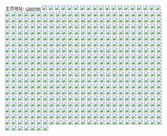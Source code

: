 主页地址: [casmer](https://weibo.com/u/1407737105) 
![](https://wx4.sinaimg.cn/mw2000/53e85d11ly1fwv6wdoqlvj20zm0qotkl.jpg) 
![](https://wx4.sinaimg.cn/mw2000/53e85d11ly1fwrpgkg9tkj20qo0z77cd.jpg) 
![](https://wx4.sinaimg.cn/mw2000/53e85d11ly1fwrpglvj3vj20qo0z7nbb.jpg) 
![](https://wx4.sinaimg.cn/mw2000/53e85d11ly1fwrpgn7cgsj20qo0z7h52.jpg) 
![](https://wx4.sinaimg.cn/mw2000/53e85d11ly1fwrpgns9zmj20z90qo7cq.jpg) 
![](https://wx4.sinaimg.cn/mw2000/53e85d11ly1fwrpgon058j20z90qoqbu.jpg) 
![](https://wx4.sinaimg.cn/mw2000/53e85d11ly1fwrpgsbx07j20z90qon5o.jpg) 
![](https://wx4.sinaimg.cn/mw2000/53e85d11ly1fwrpgjlczwj20z90qodl6.jpg) 
![](https://wx4.sinaimg.cn/mw2000/53e85d11ly1fwrpgrpfw6j20z90qo7bm.jpg) 
![](https://wx4.sinaimg.cn/mw2000/53e85d11ly1fwrpgsy56qj20z90qo10o.jpg) 
![](https://wx4.sinaimg.cn/mw2000/53e85d11ly1fwn1xvszjyj20z90qozsx.jpg) 
![](https://wx4.sinaimg.cn/mw2000/53e85d11ly1fwn1xw70v4j20z90qo7cj.jpg) 
![](https://wx4.sinaimg.cn/mw2000/53e85d11ly1fwn1xwm6uuj20z90qogtq.jpg) 
![](https://wx4.sinaimg.cn/mw2000/53e85d11ly1fwn1xy9ywdj20z90qo0zv.jpg) 
![](https://wx4.sinaimg.cn/mw2000/53e85d11ly1fwn1xyjuorj20z90qojwa.jpg) 
![](https://wx4.sinaimg.cn/mw2000/53e85d11ly1fwn1xcbyygj20z90qogql.jpg) 
![](https://wx4.sinaimg.cn/mw2000/53e85d11ly1fwn1xz5glhj20z90qodmy.jpg) 
![](https://wx4.sinaimg.cn/mw2000/53e85d11ly1fwn1xzj0gjj20z90qogqb.jpg) 
![](https://wx4.sinaimg.cn/mw2000/53e85d11ly1fwn1y016uaj20z90qown5.jpg) 
![](https://wx4.sinaimg.cn/mw2000/53e85d11ly1fwmxr8sgrcj20z90qowpp.jpg) 
![](https://wx4.sinaimg.cn/mw2000/53e85d11ly1fwmxr96h22j20z90qoqg4.jpg) 
![](https://wx4.sinaimg.cn/mw2000/53e85d11ly1fwmxr9dxyzj20z90qo7i2.jpg) 
![](https://wx4.sinaimg.cn/mw2000/53e85d11ly1fwmxr9lkltj20qo0z7wqo.jpg) 
![](https://wx4.sinaimg.cn/mw2000/53e85d11ly1fwmxr8iuzdj20qo0z7amf.jpg) 
![](https://wx4.sinaimg.cn/mw2000/53e85d11ly1fwmxr9vdmtj20qo0z77ji.jpg) 
![](https://wx4.sinaimg.cn/mw2000/53e85d11ly1fwmxrahucyj20qo0z77kq.jpg) 
![](https://wx4.sinaimg.cn/mw2000/53e85d11ly1fwmxrapk0vj20z90qo11n.jpg) 
![](https://wx4.sinaimg.cn/mw2000/53e85d11ly1fwmxrb0c5uj20qo0z7e1m.jpg) 
![](https://wx4.sinaimg.cn/mw2000/53e85d11ly1fwkoalgshoj20z90qo13e.jpg) 
![](https://wx4.sinaimg.cn/mw2000/53e85d11ly1fwkoalt1hfj20z90qon4w.jpg) 
![](https://wx4.sinaimg.cn/mw2000/53e85d11ly1fwkoam1vegj20zm0qok5m.jpg) 
![](https://wx4.sinaimg.cn/mw2000/53e85d11ly1fw3g7cyccbj20z90qo79o.jpg) 
![](https://wx4.sinaimg.cn/mw2000/53e85d11ly1fw3g7dgn27j20qo0z7dq9.jpg) 
![](https://wx4.sinaimg.cn/mw2000/53e85d11ly1fw3g7cjc0ej20qo0z7gqk.jpg) 
![](https://wx4.sinaimg.cn/mw2000/53e85d11ly1fw3g7dt420j20qo0z7n0p.jpg) 
![](https://wx4.sinaimg.cn/mw2000/53e85d11ly1fw3g7e0u5mj20z90qo0x0.jpg) 
![](https://wx4.sinaimg.cn/mw2000/53e85d11ly1fw3g7ecnhej20z90qo15e.jpg) 
![](https://wx4.sinaimg.cn/mw2000/53e85d11gy1fw1itg4wrdj20rk0ku7cf.jpg) 
![](https://wx4.sinaimg.cn/mw2000/53e85d11gy1fw1itkm886j20rk0kun48.jpg) 
![](https://wx4.sinaimg.cn/mw2000/53e85d11gy1fw1itpkakyj20rk0kuk0v.jpg) 
![](https://wx4.sinaimg.cn/mw2000/53e85d11gy1fw1itulr2tj20rk0kuai2.jpg) 
![](https://wx4.sinaimg.cn/mw2000/53e85d11gy1fw1iu03je0j20rk0ku7ek.jpg) 
![](https://wx4.sinaimg.cn/mw2000/53e85d11gy1fw1iu55nllj20ku0ri7d7.jpg) 
![](https://wx4.sinaimg.cn/mw2000/53e85d11gy1fw1iu8pouuj20rk0kutf1.jpg) 
![](https://wx4.sinaimg.cn/mw2000/53e85d11gy1fw1iuf7bjuj20rk0ku46p.jpg) 
![](https://wx4.sinaimg.cn/mw2000/53e85d11gy1fw1ita4uh2j20rk0ku43s.jpg) 
![](https://wx4.sinaimg.cn/mw2000/53e85d11gy1fw1040rhuyj20z90qo11m.jpg) 
![](https://wx4.sinaimg.cn/mw2000/53e85d11gy1fw1045n68yj20z90qo7dh.jpg) 
![](https://wx4.sinaimg.cn/mw2000/53e85d11gy1fw104bilzrj20qo0z713e.jpg) 
![](https://wx4.sinaimg.cn/mw2000/53e85d11gy1fw104fc63rj20qo0z7tjz.jpg) 
![](https://wx4.sinaimg.cn/mw2000/53e85d11gy1fw104jugtqj20z90qok48.jpg) 
![](https://wx4.sinaimg.cn/mw2000/53e85d11gy1fw104nlqk8j20qo0z7qfi.jpg) 
![](https://wx4.sinaimg.cn/mw2000/53e85d11gy1fw104s3waoj20qo0z7alp.jpg) 
![](https://wx4.sinaimg.cn/mw2000/53e85d11gy1fw103xe0nej20z90qodr3.jpg) 
![](https://wx4.sinaimg.cn/mw2000/53e85d11gy1fw104vyalxj20z90qothi.jpg) 
![](https://wx4.sinaimg.cn/mw2000/53e85d11gy1fw0obarspxj20z90qo471.jpg) 
![](https://wx4.sinaimg.cn/mw2000/53e85d11gy1fw0ob5zgckj20z90qowlw.jpg) 
![](https://wx4.sinaimg.cn/mw2000/53e85d11gy1fw0obgh6tlj20z90qoaie.jpg) 
![](https://wx4.sinaimg.cn/mw2000/53e85d11gy1fw0obm6ifdj20qo0z746q.jpg) 
![](https://wx4.sinaimg.cn/mw2000/53e85d11gy1fw0obrc6qcj20qo0z7k01.jpg) 
![](https://wx4.sinaimg.cn/mw2000/53e85d11gy1fw0obupaxpj20z90qodlo.jpg) 
![](https://wx4.sinaimg.cn/mw2000/53e85d11gy1fw0obyhex6j20z90qotgi.jpg) 
![](https://wx4.sinaimg.cn/mw2000/53e85d11gy1fw0oc1twdej20z90qo0z5.jpg) 
![](https://wx4.sinaimg.cn/mw2000/53e85d11gy1fw0ocbuveqj20z90qownw.jpg) 
![](https://wx4.sinaimg.cn/mw2000/53e85d11gy1fvzcqi9chfj20rk0kutam.jpg) 
![](https://wx4.sinaimg.cn/mw2000/53e85d11gy1fvzcqkutxbj20rk0kuwhq.jpg) 
![](https://wx4.sinaimg.cn/mw2000/53e85d11gy1fvzcqnsexpj20rk0kugoy.jpg) 
![](https://wx4.sinaimg.cn/mw2000/53e85d11gy1fvzcqrw5thj20rk0kuq9l.jpg) 
![](https://wx4.sinaimg.cn/mw2000/53e85d11gy1fvzcqwjcr6j20rk0kuqaa.jpg) 
![](https://wx4.sinaimg.cn/mw2000/53e85d11gy1fvzcqgfs58j20rk0kuwkv.jpg) 
![](https://wx4.sinaimg.cn/mw2000/53e85d11gy1fvzcr00io3j20rk0kuwjp.jpg) 
![](https://wx4.sinaimg.cn/mw2000/53e85d11gy1fvzcr2oqgnj20ku0riq6m.jpg) 
![](https://wx4.sinaimg.cn/mw2000/53e85d11gy1fvzcr78130j20rk0ku45p.jpg) 
![](https://wx4.sinaimg.cn/mw2000/53e85d11ly1fvz1ofxi9dj20z90qo7ax.jpg) 
![](https://wx4.sinaimg.cn/mw2000/53e85d11ly1fvz1ohu0snj20qo0z7tdo.jpg) 
![](https://wx4.sinaimg.cn/mw2000/53e85d11ly1fvz1ojq8yoj20z90qoq6l.jpg) 
![](https://wx4.sinaimg.cn/mw2000/53e85d11ly1fvz1oln1s2j20z90qowjh.jpg) 
![](https://wx4.sinaimg.cn/mw2000/53e85d11ly1fvz1odgc7pj20z90qo0y1.jpg) 
![](https://wx4.sinaimg.cn/mw2000/53e85d11ly1fvz1onpllfj20qo0z7tcz.jpg) 
![](https://wx4.sinaimg.cn/mw2000/53e85d11ly1fvz1opoxauj20z90qodki.jpg) 
![](https://wx4.sinaimg.cn/mw2000/53e85d11ly1fvz1ortty3j20z90qowkr.jpg) 
![](https://wx4.sinaimg.cn/mw2000/53e85d11ly1fvz1otw1x4j20z90qoafr.jpg) 
![](https://wx4.sinaimg.cn/mw2000/53e85d11gy1fvyk0d2g93j20ku0ri76n.jpg) 
![](https://wx4.sinaimg.cn/mw2000/53e85d11gy1fvyk0gm6iyj20ku10jgrm.jpg) 
![](https://wx4.sinaimg.cn/mw2000/53e85d11gy1fvyk0jy0e5j20rk0kujx8.jpg) 
![](https://wx4.sinaimg.cn/mw2000/53e85d11gy1fvyk0n2lorj20rk0kujva.jpg) 
![](https://wx4.sinaimg.cn/mw2000/53e85d11gy1fvyk0qemetj20ku0riwhy.jpg) 
![](https://wx4.sinaimg.cn/mw2000/53e85d11gy1fvyk0tkp32j20rk0kuaeg.jpg) 
![](https://wx4.sinaimg.cn/mw2000/53e85d11gy1fvyk0x52zsj20rk0kuafa.jpg) 
![](https://wx4.sinaimg.cn/mw2000/53e85d11gy1fvyk09viroj20rk0ku43h.jpg) 
![](https://wx4.sinaimg.cn/mw2000/53e85d11gy1fvyk1036gdj20ku10jq6k.jpg) 
![](https://wx4.sinaimg.cn/mw2000/53e85d11gy1fvwhegh8lgj20z90qowjt.jpg) 
![](https://wx4.sinaimg.cn/mw2000/53e85d11gy1fvwheiwo10j20ku0rigob.jpg) 
![](https://wx4.sinaimg.cn/mw2000/53e85d11gy1fvwheq4gguj20rk0kudk5.jpg) 
![](https://wx4.sinaimg.cn/mw2000/53e85d11gy1fvwheybp1kj20rk0kugov.jpg) 
![](https://wx4.sinaimg.cn/mw2000/53e85d11gy1fvwhe5h363j20z90qo44h.jpg) 
![](https://wx4.sinaimg.cn/mw2000/53e85d11gy1fvwheaqdz1j20rk0kun0h.jpg) 
![](https://wx4.sinaimg.cn/mw2000/53e85d11gy1fvwhf43kf6j20rk0kuwhi.jpg) 
![](https://wx4.sinaimg.cn/mw2000/53e85d11gy1fvwhf9s614j20ku0ritcc.jpg) 
![](https://wx4.sinaimg.cn/mw2000/53e85d11gy1fvwhfcjyfxj20rk0kudja.jpg) 
![](https://wx4.sinaimg.cn/mw2000/53e85d11gy1fvvniwtdprj20z90qogxm.jpg) 
![](https://wx4.sinaimg.cn/mw2000/53e85d11gy1fvvnirk18hj20z90qoanp.jpg) 
![](https://wx4.sinaimg.cn/mw2000/53e85d11gy1fvvnj362knj20z90qotnr.jpg) 
![](https://wx4.sinaimg.cn/mw2000/53e85d11gy1fvvnja7l8ij20z90qoqfk.jpg) 
![](https://wx4.sinaimg.cn/mw2000/53e85d11gy1fvvnjg0gf6j20z90qon52.jpg) 
![](https://wx4.sinaimg.cn/mw2000/53e85d11gy1fvvnjl3e3fj20z90qogx7.jpg) 
![](https://wx4.sinaimg.cn/mw2000/53e85d11gy1fvvnjr72boj20z90qotk5.jpg) 
![](https://wx4.sinaimg.cn/mw2000/53e85d11gy1fvvnjwuqy0j211w0poah7.jpg) 
![](https://wx4.sinaimg.cn/mw2000/53e85d11gy1fvvnk2gz3dj20qo0z7qa8.jpg) 
![](https://wx4.sinaimg.cn/mw2000/53e85d11gy1fvuqxkcqvyj20rk0ku0xu.jpg) 
![](https://wx4.sinaimg.cn/mw2000/53e85d11gy1fvuqxg2bfxj20rk0ku0yu.jpg) 
![](https://wx4.sinaimg.cn/mw2000/53e85d11gy1fvuqxqx626j20rk0kuguv.jpg) 
![](https://wx4.sinaimg.cn/mw2000/53e85d11gy1fvuqxyhsigj20rk0ku11o.jpg) 
![](https://wx4.sinaimg.cn/mw2000/53e85d11gy1fvuqy5cb3uj20rk0ku10j.jpg) 
![](https://wx4.sinaimg.cn/mw2000/53e85d11gy1fvuqydivwrj20rk0ku7cq.jpg) 
![](https://wx4.sinaimg.cn/mw2000/53e85d11gy1fvuqyug8v2j20rk0kutfp.jpg) 
![](https://wx4.sinaimg.cn/mw2000/53e85d11gy1fvuqz01idtj20rk0kujv6.jpg) 
![](https://wx4.sinaimg.cn/mw2000/53e85d11gy1fvuqz5y6xgj20rk0kudjn.jpg) 
![](https://wx4.sinaimg.cn/mw2000/53e85d11gy1fvubhbnu16j20rk0ku0yd.jpg) 
![](https://wx4.sinaimg.cn/mw2000/53e85d11gy1fvubhih35uj20ku0rijyr.jpg) 
![](https://wx4.sinaimg.cn/mw2000/53e85d11gy1fvubhph5tkj20ku0ridmz.jpg) 
![](https://wx4.sinaimg.cn/mw2000/53e85d11gy1fvubhwoj28j20rk0ku46x.jpg) 
![](https://wx4.sinaimg.cn/mw2000/53e85d11gy1fvubi1o4unj20rk0ku43i.jpg) 
![](https://wx4.sinaimg.cn/mw2000/53e85d11gy1fvubi86usfj20rk0kuahw.jpg) 
![](https://wx4.sinaimg.cn/mw2000/53e85d11gy1fvubifew37j20rk0ku43p.jpg) 
![](https://wx4.sinaimg.cn/mw2000/53e85d11gy1fvubh6m30sj20ku0ridm6.jpg) 
![](https://wx4.sinaimg.cn/mw2000/53e85d11gy1fvubimce39j20rk0kuk0c.jpg) 
![](https://wx4.sinaimg.cn/mw2000/53e85d11gy1fvtmmo3gcyj20ku0ri79d.jpg) 
![](https://wx4.sinaimg.cn/mw2000/53e85d11gy1fvtmn4cfrpj20rk0ku0x0.jpg) 
![](https://wx4.sinaimg.cn/mw2000/53e85d11gy1fvtmnorc3wj20rk0ku791.jpg) 
![](https://wx4.sinaimg.cn/mw2000/53e85d11gy1fvtmnx7ccdj20rk0kudjm.jpg) 
![](https://wx4.sinaimg.cn/mw2000/53e85d11gy1fvtmo6ppufj20rk0kuaez.jpg) 
![](https://wx4.sinaimg.cn/mw2000/53e85d11gy1fvtmoogizxj20ku0riahs.jpg) 
![](https://wx4.sinaimg.cn/mw2000/53e85d11gy1fvtmpedly8j20ku0ridkl.jpg) 
![](https://wx4.sinaimg.cn/mw2000/53e85d11gy1fvtmpl1lxdj20ku0riq85.jpg) 
![](https://wx4.sinaimg.cn/mw2000/53e85d11gy1fvtmm9xg8oj20rk0ku42u.jpg) 
![](https://wx4.sinaimg.cn/mw2000/53e85d11gy1fvszshpmycj20z90qogwe.jpg) 
![](https://wx4.sinaimg.cn/mw2000/53e85d11gy1fvszsnsp7zj20z90qoqc6.jpg) 
![](https://wx4.sinaimg.cn/mw2000/53e85d11gy1fvszstufb1j20z90qodot.jpg) 
![](https://wx4.sinaimg.cn/mw2000/53e85d11gy1fvszt26s6lj20z90qo7ek.jpg) 
![](https://wx4.sinaimg.cn/mw2000/53e85d11gy1fvszt6kht4j20qo0z7q95.jpg) 
![](https://wx4.sinaimg.cn/mw2000/53e85d11gy1fvsztcib9wj20z90qo7bc.jpg) 
![](https://wx4.sinaimg.cn/mw2000/53e85d11gy1fvszsac3zrj20qo0z7th8.jpg) 
![](https://wx4.sinaimg.cn/mw2000/53e85d11gy1fvsztjt8r4j20qo0z7n7a.jpg) 
![](https://wx4.sinaimg.cn/mw2000/53e85d11gy1fvsztrot3uj20z90qotjz.jpg) 
![](https://wx4.sinaimg.cn/mw2000/53e85d11gy1fvrtgjcbiij20z90qok2p.jpg) 
![](https://wx4.sinaimg.cn/mw2000/53e85d11gy1fvrtgop0luj20z90qok06.jpg) 
![](https://wx4.sinaimg.cn/mw2000/53e85d11gy1fvrtgv2kjcj20z90qoqcy.jpg) 
![](https://wx4.sinaimg.cn/mw2000/53e85d11gy1fvrth0vxrcj20qo0z77f2.jpg) 
![](https://wx4.sinaimg.cn/mw2000/53e85d11gy1fvrth7a8tzj20qo0z7131.jpg) 
![](https://wx4.sinaimg.cn/mw2000/53e85d11gy1fvrthlxaynj20qo0z7gwp.jpg) 
![](https://wx4.sinaimg.cn/mw2000/53e85d11gy1fvrthy6cntj20qo0z7k1h.jpg) 
![](https://wx4.sinaimg.cn/mw2000/53e85d11gy1fvrtib4umyj20z90qo47t.jpg) 
![](https://wx4.sinaimg.cn/mw2000/53e85d11gy1fvrtgd405kj20z90qoajg.jpg) 
![](https://wx4.sinaimg.cn/mw2000/53e85d11gy1fvr0ogmb77j20qo0z7143.jpg) 
![](https://wx4.sinaimg.cn/mw2000/53e85d11gy1fvr0olno9oj20z90qown6.jpg) 
![](https://wx4.sinaimg.cn/mw2000/53e85d11gy1fvr0ob29gtj20z90qoqa4.jpg) 
![](https://wx4.sinaimg.cn/mw2000/53e85d11gy1fvr0oq9ombj20z90qoai6.jpg) 
![](https://wx4.sinaimg.cn/mw2000/53e85d11gy1fvr0ouympkj20z90qoaja.jpg) 
![](https://wx4.sinaimg.cn/mw2000/53e85d11gy1fvr0p099tyj20z90qodpo.jpg) 
![](https://wx4.sinaimg.cn/mw2000/53e85d11gy1fvr0p53hkyj20qo0z7dpq.jpg) 
![](https://wx4.sinaimg.cn/mw2000/53e85d11gy1fvr0paexwaj20qo0z7k3d.jpg) 
![](https://wx4.sinaimg.cn/mw2000/53e85d11gy1fvr0pfqmk5j20qo0z7wtc.jpg) 
![](https://wx4.sinaimg.cn/mw2000/53e85d11gy1fvqklqe9bpj20z90qodwz.jpg) 
![](https://wx4.sinaimg.cn/mw2000/53e85d11gy1fvqklw6448j20z90qotmx.jpg) 
![](https://wx4.sinaimg.cn/mw2000/53e85d11gy1fvqkm23kvbj20qo0z7wwl.jpg) 
![](https://wx4.sinaimg.cn/mw2000/53e85d11gy1fvqkm7o2f0j20z90qowsc.jpg) 
![](https://wx4.sinaimg.cn/mw2000/53e85d11gy1fvqkmdiifrj20z90qoaso.jpg) 
![](https://wx4.sinaimg.cn/mw2000/53e85d11gy1fvqkmjgb9oj20z90qo7lo.jpg) 
![](https://wx4.sinaimg.cn/mw2000/53e85d11gy1fvqkmovydyj20z90qowry.jpg) 
![](https://wx4.sinaimg.cn/mw2000/53e85d11gy1fvqkmuxm34j20z90qo4ba.jpg) 
![](https://wx4.sinaimg.cn/mw2000/53e85d11gy1fvqkll2lvsj20z90qok3a.jpg) 
![](https://wx4.sinaimg.cn/mw2000/53e85d11gy1fvq58m1zohj20z90qowmx.jpg) 
![](https://wx4.sinaimg.cn/mw2000/53e85d11gy1fvq591xopdj20qo0z713z.jpg) 
![](https://wx4.sinaimg.cn/mw2000/53e85d11gy1fvq59ag61rj20z90qotlk.jpg) 
![](https://wx4.sinaimg.cn/mw2000/53e85d11gy1fvq59h0hilj211w0pkdun.jpg) 
![](https://wx4.sinaimg.cn/mw2000/53e85d11gy1fvq58g5alcj20z90qodv6.jpg) 
![](https://wx4.sinaimg.cn/mw2000/53e85d11gy1fvq59pg7ruj20z90qodsx.jpg) 
![](https://wx4.sinaimg.cn/mw2000/53e85d11gy1fvq59vqvzsj20qo0z77ly.jpg) 
![](https://wx4.sinaimg.cn/mw2000/53e85d11gy1fvq5a7h1acj20qo0z7qgu.jpg) 
![](https://wx4.sinaimg.cn/mw2000/53e85d11gy1fvq5as2mv3j20qo0z74d8.jpg) 
![](https://wx4.sinaimg.cn/mw2000/53e85d11gy1fvozq808rej20rk0ku79q.jpg) 
![](https://wx4.sinaimg.cn/mw2000/53e85d11gy1fvozqh2asjj20rk0kun57.jpg) 
![](https://wx4.sinaimg.cn/mw2000/53e85d11gy1fvozqlppl9j20rk0kutga.jpg) 
![](https://wx4.sinaimg.cn/mw2000/53e85d11gy1fvozqpr7f0j20ku0riq9r.jpg) 
![](https://wx4.sinaimg.cn/mw2000/53e85d11gy1fvozr6azkpj20ku0rin4m.jpg) 
![](https://wx4.sinaimg.cn/mw2000/53e85d11gy1fvozrkrxefj20ku0ritfe.jpg) 
![](https://wx4.sinaimg.cn/mw2000/53e85d11gy1fvozq4oshcj20rk0ku46a.jpg) 
![](https://wx4.sinaimg.cn/mw2000/53e85d11gy1fvozrtiy5nj20rk0kugte.jpg) 
![](https://wx4.sinaimg.cn/mw2000/53e85d11gy1fvozs4vozaj20rk0kugsw.jpg) 
![](https://wx4.sinaimg.cn/mw2000/53e85d11ly1fvmnzq9vr0j20qo0z713o.jpg) 
![](https://wx4.sinaimg.cn/mw2000/53e85d11ly1fvmnzthz0sj20z90qotgh.jpg) 
![](https://wx4.sinaimg.cn/mw2000/53e85d11ly1fvmnzwk91zj20z90qoqf9.jpg) 
![](https://wx4.sinaimg.cn/mw2000/53e85d11ly1fvmnzzmht4j20z90qowol.jpg) 
![](https://wx4.sinaimg.cn/mw2000/53e85d11ly1fvmo0406c7j20z90qo13m.jpg) 
![](https://wx4.sinaimg.cn/mw2000/53e85d11ly1fvmo07ilz5j20qo0z7tj8.jpg) 
![](https://wx4.sinaimg.cn/mw2000/53e85d11ly1fvmnzmggc4j20z90qok0g.jpg) 
![](https://wx4.sinaimg.cn/mw2000/53e85d11ly1fvmo0a55huj20z90qojzp.jpg) 
![](https://wx4.sinaimg.cn/mw2000/53e85d11ly1fvmo0dc7oxj20z90qo12s.jpg) 
![](https://wx4.sinaimg.cn/mw2000/53e85d11ly1fvli4r0h2wj20z90qotfb.jpg) 
![](https://wx4.sinaimg.cn/mw2000/53e85d11ly1fvli54h9tqj20z90qodp0.jpg) 
![](https://wx4.sinaimg.cn/mw2000/53e85d11ly1fvli594yyyj20z90qon60.jpg) 
![](https://wx4.sinaimg.cn/mw2000/53e85d11ly1fvli5bycqyj20z90qo117.jpg) 
![](https://wx4.sinaimg.cn/mw2000/53e85d11ly1fvli5f0u6sj20z90qon7k.jpg) 
![](https://wx4.sinaimg.cn/mw2000/53e85d11ly1fvli5hyzv3j20z90qo45m.jpg) 
![](https://wx4.sinaimg.cn/mw2000/53e85d11ly1fvli5kwgjxj20qo0z7jyz.jpg) 
![](https://wx4.sinaimg.cn/mw2000/53e85d11ly1fvli5nmia3j20qo0z77eu.jpg) 
![](https://wx4.sinaimg.cn/mw2000/53e85d11ly1fvli5qo8okj20z90qon5s.jpg) 
![](https://wx4.sinaimg.cn/mw2000/53e85d11gy1fvkzaelheoj20z90qo43o.jpg) 
![](https://wx4.sinaimg.cn/mw2000/53e85d11gy1fvkzabbghtj20z90qo7e6.jpg) 
![](https://wx4.sinaimg.cn/mw2000/53e85d11gy1fvkzaig3z9j20qo0z7dmg.jpg) 
![](https://wx4.sinaimg.cn/mw2000/53e85d11gy1fvkzanxau0j20z90qodps.jpg) 
![](https://wx4.sinaimg.cn/mw2000/53e85d11gy1fvkzasbjwaj20z90qodmy.jpg) 
![](https://wx4.sinaimg.cn/mw2000/53e85d11gy1fvkzax4fvcj20z90qoaii.jpg) 
![](https://wx4.sinaimg.cn/mw2000/53e85d11gy1fvkzb751rwj20qo0z7k24.jpg) 
![](https://wx4.sinaimg.cn/mw2000/53e85d11gy1fvkzbi4yydj20z90qotiq.jpg) 
![](https://wx4.sinaimg.cn/mw2000/53e85d11gy1fvkzbmoqrej20z90qotff.jpg) 
![](https://wx4.sinaimg.cn/mw2000/53e85d11gy1fvkjlk769zj20qo0z7wow.jpg) 
![](https://wx4.sinaimg.cn/mw2000/53e85d11gy1fvkjlpbb7oj20qo0z7aj2.jpg) 
![](https://wx4.sinaimg.cn/mw2000/53e85d11gy1fvkjlyyhj6j20z90qo48q.jpg) 
![](https://wx4.sinaimg.cn/mw2000/53e85d11gy1fvkjm5qsayj20z90qo12o.jpg) 
![](https://wx4.sinaimg.cn/mw2000/53e85d11gy1fvkjma7pokj20z90qon58.jpg) 
![](https://wx4.sinaimg.cn/mw2000/53e85d11gy1fvkjmhc97hj20z90qowmb.jpg) 
![](https://wx4.sinaimg.cn/mw2000/53e85d11gy1fvkjmmpzsdj20qo0z7dsf.jpg) 
![](https://wx4.sinaimg.cn/mw2000/53e85d11gy1fvkjmtngm2j20qo0z74e9.jpg) 
![](https://wx4.sinaimg.cn/mw2000/53e85d11gy1fvkjn02td0j20qo0z7al9.jpg) 
![](https://wx4.sinaimg.cn/mw2000/53e85d11gy1fvkd3vktq4j20z90qo490.jpg) 
![](https://wx4.sinaimg.cn/mw2000/53e85d11gy1fvkd3xx1t1j20qo0z7n5u.jpg) 
![](https://wx4.sinaimg.cn/mw2000/53e85d11gy1fvkd40sr2cj20z90qoqcb.jpg) 
![](https://wx4.sinaimg.cn/mw2000/53e85d11gy1fvkd43dx7fj20z90qowr8.jpg) 
![](https://wx4.sinaimg.cn/mw2000/53e85d11gy1fvkd3t76pyj20z90qowq7.jpg) 
![](https://wx4.sinaimg.cn/mw2000/53e85d11gy1fvkd46txqqj20z90qo4an.jpg) 
![](https://wx4.sinaimg.cn/mw2000/53e85d11gy1fvkd4aow8fj20z90qogvi.jpg) 
![](https://wx4.sinaimg.cn/mw2000/53e85d11gy1fvkd4d331jj20qo0z7gw2.jpg) 
![](https://wx4.sinaimg.cn/mw2000/53e85d11gy1fvkd4g8m7nj20z90qowol.jpg) 
![](https://wx4.sinaimg.cn/mw2000/53e85d11gy1fvite4hbj7j20qo0z7gw6.jpg) 
![](https://wx4.sinaimg.cn/mw2000/53e85d11gy1fvite9nm3wj20qo0z7460.jpg) 
![](https://wx4.sinaimg.cn/mw2000/53e85d11gy1fviteg2psdj20qo0z7480.jpg) 
![](https://wx4.sinaimg.cn/mw2000/53e85d11gy1fvitevpu9cj20z90qo48c.jpg) 
![](https://wx4.sinaimg.cn/mw2000/53e85d11gy1fvitf8y226j20qo0z7k0q.jpg) 
![](https://wx4.sinaimg.cn/mw2000/53e85d11gy1fvitftro5yj20z90qon5a.jpg) 
![](https://wx4.sinaimg.cn/mw2000/53e85d11gy1fvitduakucj20qo0z7n7f.jpg) 
![](https://wx4.sinaimg.cn/mw2000/53e85d11gy1fvitgdlb8gj20qo0z7k67.jpg) 
![](https://wx4.sinaimg.cn/mw2000/53e85d11gy1fvith02ytaj20qo0z7jzm.jpg) 
![](https://wx4.sinaimg.cn/mw2000/53e85d11gy1fvit54hy57j20qo0z7dmy.jpg) 
![](https://wx4.sinaimg.cn/mw2000/53e85d11gy1fvit57fkbfj20qo0z7jwr.jpg) 
![](https://wx4.sinaimg.cn/mw2000/53e85d11gy1fvit51koryj20qo0z7455.jpg) 
![](https://wx4.sinaimg.cn/mw2000/53e85d11gy1fvit5dqm4zj20qo0z77bc.jpg) 
![](https://wx4.sinaimg.cn/mw2000/53e85d11gy1fvit5fqvg5j20z90qo7aj.jpg) 
![](https://wx4.sinaimg.cn/mw2000/53e85d11gy1fvit5izoinj20qo0z7jyr.jpg) 
![](https://wx4.sinaimg.cn/mw2000/53e85d11gy1fvit5m3f22j20qo0z7108.jpg) 
![](https://wx4.sinaimg.cn/mw2000/53e85d11gy1fvit5p8r62j20qo0z70zg.jpg) 
![](https://wx4.sinaimg.cn/mw2000/53e85d11gy1fvit5ax51zj20z90qotf0.jpg) 
![](https://wx4.sinaimg.cn/mw2000/53e85d11gy1fvi1h0foz7j20qo0z7tij.jpg) 
![](https://wx4.sinaimg.cn/mw2000/53e85d11gy1fvi1hboix9j20z90qoai1.jpg) 
![](https://wx4.sinaimg.cn/mw2000/53e85d11gy1fvi1h6y8zej20z90qojya.jpg) 
![](https://wx4.sinaimg.cn/mw2000/53e85d11gy1fvi1gt9x0ej20qo0z7n3e.jpg) 
![](https://wx4.sinaimg.cn/mw2000/53e85d11gy1fvi1hhcmo3j20qo0z7k1i.jpg) 
![](https://wx4.sinaimg.cn/mw2000/53e85d11gy1fvi1ho0kubj20z90qodos.jpg) 
![](https://wx4.sinaimg.cn/mw2000/53e85d11gy1fvi1htmvmlj20qo0z7wlk.jpg) 
![](https://wx4.sinaimg.cn/mw2000/53e85d11gy1fvi1hyrqjwj20z90qojzi.jpg) 
![](https://wx4.sinaimg.cn/mw2000/53e85d11gy1fvi1i3j58jj20z90qon61.jpg) 
![](https://wx4.sinaimg.cn/mw2000/53e85d11gy1fvhzexbf80j20z90qowl1.jpg) 
![](https://wx4.sinaimg.cn/mw2000/53e85d11gy1fvhzf069o0j20z90qo0yw.jpg) 
![](https://wx4.sinaimg.cn/mw2000/53e85d11gy1fvhzf3d76xj20qo0z7tel.jpg) 
![](https://wx4.sinaimg.cn/mw2000/53e85d11gy1fvhzetalghj20qo0z70xq.jpg) 
![](https://wx4.sinaimg.cn/mw2000/53e85d11gy1fvhzf6ck8ej20qo0z7jvl.jpg) 
![](https://wx4.sinaimg.cn/mw2000/53e85d11gy1fvhzf9fh1ij20z90qo43z.jpg) 
![](https://wx4.sinaimg.cn/mw2000/53e85d11gy1fvhzfcb2ozj20z90qoq91.jpg) 
![](https://wx4.sinaimg.cn/mw2000/53e85d11gy1fvhzfep9tfj20z90qo433.jpg) 
![](https://wx4.sinaimg.cn/mw2000/53e85d11gy1fvhzfhkhycj20qo0z7jw9.jpg) 
![](https://wx4.sinaimg.cn/mw2000/53e85d11ly1fvh1d51bb6j20z90qowns.jpg) 
![](https://wx4.sinaimg.cn/mw2000/53e85d11ly1fvh1d6h1xbj20qo0z7agm.jpg) 
![](https://wx4.sinaimg.cn/mw2000/53e85d11ly1fvh1d8pe0cj20z90qon4z.jpg) 
![](https://wx4.sinaimg.cn/mw2000/53e85d11ly1fvh1d33lbjj20qo0z7dnn.jpg) 
![](https://wx4.sinaimg.cn/mw2000/53e85d11ly1fvh1ddhaqlj20qo0z7n4o.jpg) 
![](https://wx4.sinaimg.cn/mw2000/53e85d11ly1fvh1db3kkgj20z90qogrx.jpg) 
![](https://wx4.sinaimg.cn/mw2000/53e85d11ly1fvgb28g902j20rk0kuq6m.jpg) 
![](https://wx4.sinaimg.cn/mw2000/53e85d11ly1fvgb2byvzpj20ku0ridlm.jpg) 
![](https://wx4.sinaimg.cn/mw2000/53e85d11ly1fvgb2f6r8cj20rk0kuwiv.jpg) 
![](https://wx4.sinaimg.cn/mw2000/53e85d11ly1fvgb2i3h67j20rk0kuq6c.jpg) 
![](https://wx4.sinaimg.cn/mw2000/53e85d11ly1fvgb2lhoc9j20rk0ku44v.jpg) 
![](https://wx4.sinaimg.cn/mw2000/53e85d11ly1fvgb2o2teoj20ku0ri43c.jpg) 
![](https://wx4.sinaimg.cn/mw2000/53e85d11ly1fvgb25wmm5j20ku0rin0k.jpg) 
![](https://wx4.sinaimg.cn/mw2000/53e85d11ly1fvgb2rnqsoj20ku0riq9y.jpg) 
![](https://wx4.sinaimg.cn/mw2000/53e85d11ly1fvgb2tlnayj20rk0kun03.jpg) 
![](https://wx4.sinaimg.cn/mw2000/53e85d11ly1fvf715t5dlj20z90qotge.jpg) 
![](https://wx4.sinaimg.cn/mw2000/53e85d11ly1fvf715z0i1j20z90qo10o.jpg) 
![](https://wx4.sinaimg.cn/mw2000/53e85d11ly1fvf715c76pj20z90qowl1.jpg) 
![](https://wx4.sinaimg.cn/mw2000/53e85d11ly1fvf71666rnj20z90qogsw.jpg) 
![](https://wx4.sinaimg.cn/mw2000/53e85d11ly1fvf716evxvj20z90qo7cl.jpg) 
![](https://wx4.sinaimg.cn/mw2000/53e85d11ly1fvf716mt6fj20z90qon50.jpg) 
![](https://wx4.sinaimg.cn/mw2000/53e85d11ly1fvac1upcxdj20qo0z7tl3.jpg) 
![](https://wx4.sinaimg.cn/mw2000/53e85d11ly1fvac1xdbfdj20qo0z74cj.jpg) 
![](https://wx4.sinaimg.cn/mw2000/53e85d11ly1fvac1xkhpxj20qo0z746x.jpg) 
![](https://wx4.sinaimg.cn/mw2000/53e85d11ly1fvac1ugwsuj20z90qownh.jpg) 
![](https://wx4.sinaimg.cn/mw2000/53e85d11ly1fvac1xucpej20z90qoqc4.jpg) 
![](https://wx4.sinaimg.cn/mw2000/53e85d11ly1fvac1y52asj20qo0z7n2b.jpg) 
![](https://wx4.sinaimg.cn/mw2000/53e85d11ly1fv9fsicflhj20z90qo44d.jpg) 
![](https://wx4.sinaimg.cn/mw2000/53e85d11ly1fv9fsin457j20z90qojyu.jpg) 
![](https://wx4.sinaimg.cn/mw2000/53e85d11ly1fv9fsi1j5jj20zm0qo4a3.jpg) 
![](https://wx4.sinaimg.cn/mw2000/53e85d11ly1fuxvf7p6stj20qo0z7jzi.jpg) 
![](https://wx4.sinaimg.cn/mw2000/53e85d11ly1fuxvf83ryaj20qo0z7n46.jpg) 
![](https://wx4.sinaimg.cn/mw2000/53e85d11ly1fuxvf8c0eyj20qo0z7dmu.jpg) 
![](https://wx4.sinaimg.cn/mw2000/53e85d11ly1fuxvf8jucfj20z90qo46g.jpg) 
![](https://wx4.sinaimg.cn/mw2000/53e85d11ly1fuxvf8wvtwj20qo0z7n6a.jpg) 
![](https://wx4.sinaimg.cn/mw2000/53e85d11ly1fuxvf7e5jhj20z90qo7em.jpg) 
![](https://wx4.sinaimg.cn/mw2000/53e85d11ly1fuxvf9b95ij20z90qotim.jpg) 
![](https://wx4.sinaimg.cn/mw2000/53e85d11ly1fuxvf9po1jj20qo0z7n46.jpg) 
![](https://wx4.sinaimg.cn/mw2000/53e85d11ly1fuxvfa0v61j20qo0zk109.jpg) 
![](https://wx4.sinaimg.cn/mw2000/53e85d11ly1fuqvgcfb08j20rk0ku791.jpg) 
![](https://wx4.sinaimg.cn/mw2000/53e85d11ly1fuqvge89nhj20rk0kujvy.jpg) 
![](https://wx4.sinaimg.cn/mw2000/53e85d11ly1fuqvgh05nnj20rk0ku7c3.jpg) 
![](https://wx4.sinaimg.cn/mw2000/53e85d11ly1fuqvglftctj20rk0kuqal.jpg) 
![](https://wx4.sinaimg.cn/mw2000/53e85d11ly1fuqvgnuz1lj20ku0rijwi.jpg) 
![](https://wx4.sinaimg.cn/mw2000/53e85d11ly1fuqvgqrudnj20rk0kugsh.jpg) 
![](https://wx4.sinaimg.cn/mw2000/53e85d11ly1fuqvgvv6ggj20rk0ku0w1.jpg) 
![](https://wx4.sinaimg.cn/mw2000/53e85d11ly1fuqvgt4xyej20ku0ri78v.jpg) 
![](https://wx4.sinaimg.cn/mw2000/53e85d11ly1fuqvgxr9x6j20rk0kugp0.jpg) 
![](https://wx4.sinaimg.cn/mw2000/53e85d11ly1fuqu3uervuj20rk0ku78g.jpg) 
![](https://wx4.sinaimg.cn/mw2000/53e85d11ly1fuqu3wdl27j20rk0kugpn.jpg) 
![](https://wx4.sinaimg.cn/mw2000/53e85d11ly1fuqu3ycdxjj20rk0kuq6m.jpg) 
![](https://wx4.sinaimg.cn/mw2000/53e85d11ly1fuqu405blkj20rk0ku77n.jpg) 
![](https://wx4.sinaimg.cn/mw2000/53e85d11ly1fuqu437u10j20rk0kun1m.jpg) 
![](https://wx4.sinaimg.cn/mw2000/53e85d11ly1fuqu46e0o9j20ku0opgst.jpg) 
![](https://wx4.sinaimg.cn/mw2000/53e85d11ly1fuqu485wvsj20rk0kugoh.jpg) 
![](https://wx4.sinaimg.cn/mw2000/53e85d11ly1fuqu3rz0vnj20rk0kudl5.jpg) 
![](https://wx4.sinaimg.cn/mw2000/53e85d11ly1fuqu4af2oej20rk0kuwic.jpg) 
![](https://wx4.sinaimg.cn/mw2000/53e85d11ly1fupozgnq69j20qo0zkakh.jpg) 
![](https://wx4.sinaimg.cn/mw2000/53e85d11ly1fupozhjelwj20z90qok3p.jpg) 
![](https://wx4.sinaimg.cn/mw2000/53e85d11ly1fupozj6ylhj20qo0z7tij.jpg) 
![](https://wx4.sinaimg.cn/mw2000/53e85d11ly1fupozjox5xj20z90qon6r.jpg) 
![](https://wx4.sinaimg.cn/mw2000/53e85d11ly1fupozk8f3zj20za0qoaiw.jpg) 
![](https://wx4.sinaimg.cn/mw2000/53e85d11ly1fupozfx3u9j20z90qowpf.jpg) 
![](https://wx4.sinaimg.cn/mw2000/53e85d11ly1fupozmpwi4j20z90qotj8.jpg) 
![](https://wx4.sinaimg.cn/mw2000/53e85d11ly1fupozpksxxj20z90qowmv.jpg) 
![](https://wx4.sinaimg.cn/mw2000/53e85d11ly1fupozpxnebj20z90qon22.jpg) 
![](https://wx4.sinaimg.cn/mw2000/53e85d11ly1fupicirxolj20ku0rijvq.jpg) 
![](https://wx4.sinaimg.cn/mw2000/53e85d11ly1fupickqowlj20rk0ku42l.jpg) 
![](https://wx4.sinaimg.cn/mw2000/53e85d11ly1fupicmloj4j20rk0kuq6f.jpg) 
![](https://wx4.sinaimg.cn/mw2000/53e85d11ly1fupicomv72j20rk0ku0xm.jpg) 
![](https://wx4.sinaimg.cn/mw2000/53e85d11ly1fupicrqzfdj20rk0kuaet.jpg) 
![](https://wx4.sinaimg.cn/mw2000/53e85d11ly1fupicwg11fj20rk0ku45w.jpg) 
![](https://wx4.sinaimg.cn/mw2000/53e85d11ly1fupicgpwb3j20rk0kudj8.jpg) 
![](https://wx4.sinaimg.cn/mw2000/53e85d11ly1fupicylikbj20ku0rijx0.jpg) 
![](https://wx4.sinaimg.cn/mw2000/53e85d11ly1fupid16ob1j20rk0ku0wy.jpg) 
![](https://wx4.sinaimg.cn/mw2000/53e85d11ly1fuo2zd8837j20ku0ri46a.jpg) 
![](https://wx4.sinaimg.cn/mw2000/53e85d11ly1fuo309qcavj20ku0ri46g.jpg) 
![](https://wx4.sinaimg.cn/mw2000/53e85d11ly1fuo30sagrrj20rk0kugv9.jpg) 
![](https://wx4.sinaimg.cn/mw2000/53e85d11ly1fuo315855aj20ku0ri466.jpg) 
![](https://wx4.sinaimg.cn/mw2000/53e85d11ly1fuo31e6dxpj20ku0riqbg.jpg) 
![](https://wx4.sinaimg.cn/mw2000/53e85d11ly1fuo31lnjuwj20rk0ku79x.jpg) 
![](https://wx4.sinaimg.cn/mw2000/53e85d11ly1fuo3ccj7krj20rk0kuq9s.jpg) 
![](https://wx4.sinaimg.cn/mw2000/53e85d11ly1fuo2yxwou0j20rk0ku0yj.jpg) 
![](https://wx4.sinaimg.cn/mw2000/53e85d11ly1fuo3ct5n3pj20rk0ku0y9.jpg) 
![](https://wx4.sinaimg.cn/mw2000/53e85d11ly1funh2rknd4j20z90qogsb.jpg) 
![](https://wx4.sinaimg.cn/mw2000/53e85d11ly1funh2s6oifj20z90qok19.jpg) 
![](https://wx4.sinaimg.cn/mw2000/53e85d11ly1funh2skc49j20z90qoai1.jpg) 
![](https://wx4.sinaimg.cn/mw2000/53e85d11ly1funh2qkg9yj20z90qowos.jpg) 
![](https://wx4.sinaimg.cn/mw2000/53e85d11ly1funh2t4uswj20qo0z7472.jpg) 
![](https://wx4.sinaimg.cn/mw2000/53e85d11ly1funh2tqltaj20qo0z7k07.jpg) 
![](https://wx4.sinaimg.cn/mw2000/53e85d11ly1funh2vahqcj20z90qo0zw.jpg) 
![](https://wx4.sinaimg.cn/mw2000/53e85d11ly1funh2w8rvkj20qo0z7tfr.jpg) 
![](https://wx4.sinaimg.cn/mw2000/53e85d11ly1funh2wi1u3j20z90qo79q.jpg) 
![](https://wx4.sinaimg.cn/mw2000/53e85d11ly1fujxg0e4f4j20rk0ku0xg.jpg) 
![](https://wx4.sinaimg.cn/mw2000/53e85d11ly1fujxg22x2gj20rk0kuaej.jpg) 
![](https://wx4.sinaimg.cn/mw2000/53e85d11ly1fujxfyrtyuj20rk0ku42l.jpg) 
![](https://wx4.sinaimg.cn/mw2000/53e85d11ly1fujxg47tuaj20rk0kudka.jpg) 
![](https://wx4.sinaimg.cn/mw2000/53e85d11ly1fujxg8ukbtj20rk0kujvo.jpg) 
![](https://wx4.sinaimg.cn/mw2000/53e85d11ly1fujxg6ew83j20rk0kuaef.jpg) 
![](https://wx4.sinaimg.cn/mw2000/53e85d11ly1fujxgb5lonj20rk0kugq9.jpg) 
![](https://wx4.sinaimg.cn/mw2000/53e85d11ly1fujxgdh33gj20rk0kuq7s.jpg) 
![](https://wx4.sinaimg.cn/mw2000/53e85d11ly1fujxgff1ulj20ku0riwj0.jpg) 
![](https://wx4.sinaimg.cn/mw2000/53e85d11ly1fud2aakzclj20z90qotif.jpg) 
![](https://wx4.sinaimg.cn/mw2000/53e85d11ly1fud2aatgsgj20z90qo11c.jpg) 
![](https://wx4.sinaimg.cn/mw2000/53e85d11ly1fud2ab0naaj20z90qotdu.jpg) 
![](https://wx4.sinaimg.cn/mw2000/53e85d11ly1fud2ab8qmpj20z90qogtf.jpg) 
![](https://wx4.sinaimg.cn/mw2000/53e85d11ly1fud2aa3psvj20z90qo481.jpg) 
![](https://wx4.sinaimg.cn/mw2000/53e85d11ly1fud2abkxfoj20z90qon7e.jpg) 
![](https://wx4.sinaimg.cn/mw2000/53e85d11ly1fud2abtfq0j20z90qowny.jpg) 
![](https://wx4.sinaimg.cn/mw2000/53e85d11ly1fud2ac74anj20z90qogtv.jpg) 
![](https://wx4.sinaimg.cn/mw2000/53e85d11ly1fud2acptl6j20qo0qotcv.jpg) 
![](https://wx4.sinaimg.cn/mw2000/53e85d11ly1fuaome0hudj20z90qo0zk.jpg) 
![](https://wx4.sinaimg.cn/mw2000/53e85d11ly1fuaomeaipvj20z90qogtu.jpg) 
![](https://wx4.sinaimg.cn/mw2000/53e85d11ly1fuaomdnbc2j20z90qon4n.jpg) 
![](https://wx4.sinaimg.cn/mw2000/53e85d11ly1fuaomejhi6j20z90qojxo.jpg) 
![](https://wx4.sinaimg.cn/mw2000/53e85d11ly1fuaomesqj4j20z90qo0xn.jpg) 
![](https://wx4.sinaimg.cn/mw2000/53e85d11ly1fuaomf7f18j20z90qojxt.jpg) 
![](https://wx4.sinaimg.cn/mw2000/53e85d11ly1fuaomfhqbaj20z90qon48.jpg) 
![](https://wx4.sinaimg.cn/mw2000/53e85d11ly1fuaomfrwmxj20z90qon2u.jpg) 
![](https://wx4.sinaimg.cn/mw2000/53e85d11ly1fuaomfzdznj20zm0qoguc.jpg) 
![](https://wx4.sinaimg.cn/mw2000/53e85d11ly1fu7c44wbykj20qo0z714t.jpg) 
![](https://wx4.sinaimg.cn/mw2000/53e85d11ly1fu7c44ov0cj21120kuahe.jpg) 
![](https://wx4.sinaimg.cn/mw2000/53e85d11ly1fu7c45bt83j20z90qo7er.jpg) 
![](https://wx4.sinaimg.cn/mw2000/53e85d11ly1fu7c45npw6j20qo0z7ahm.jpg) 
![](https://wx4.sinaimg.cn/mw2000/53e85d11ly1fu7c45x7qsj20z90qodne.jpg) 
![](https://wx4.sinaimg.cn/mw2000/53e85d11ly1fu7c468aq1j20z90qoqcw.jpg) 
![](https://wx4.sinaimg.cn/mw2000/53e85d11ly1fu7c4709w0j20qo0z7h5f.jpg) 
![](https://wx4.sinaimg.cn/mw2000/53e85d11ly1fu7c479f9xj211w0pch10.jpg) 
![](https://wx4.sinaimg.cn/mw2000/53e85d11ly1fu7c47gn1pj20z90qo7h7.jpg) 
![](https://wx4.sinaimg.cn/mw2000/53e85d11ly1fu71hghfjij20ku0rijxt.jpg) 
![](https://wx4.sinaimg.cn/mw2000/53e85d11ly1fu71he8vqyj20rk0kuwku.jpg) 
![](https://wx4.sinaimg.cn/mw2000/53e85d11ly1fu71hi93kaj20rk0ku42g.jpg) 
![](https://wx4.sinaimg.cn/mw2000/53e85d11ly1fu71hk2gk2j20rk0kuq7o.jpg) 
![](https://wx4.sinaimg.cn/mw2000/53e85d11ly1fu71hma58mj20rk0kujxm.jpg) 
![](https://wx4.sinaimg.cn/mw2000/53e85d11ly1fu71hon9ndj20rk0kuag9.jpg) 
![](https://wx4.sinaimg.cn/mw2000/53e85d11ly1fu71hsltjej20rk0kuwn6.jpg) 
![](https://wx4.sinaimg.cn/mw2000/53e85d11ly1fu71huvjw8j20rk0kugry.jpg) 
![](https://wx4.sinaimg.cn/mw2000/53e85d11ly1fu71hxvay2j20rk0kujx4.jpg) 
![](https://wx4.sinaimg.cn/mw2000/53e85d11ly1fu605wx351j20qo0z7dp7.jpg) 
![](https://wx4.sinaimg.cn/mw2000/53e85d11ly1fu605y6av8j20z90qoaox.jpg) 
![](https://wx4.sinaimg.cn/mw2000/53e85d11ly1fu605yj5qrj20qo0z70z7.jpg) 
![](https://wx4.sinaimg.cn/mw2000/53e85d11ly1fu605z0ewlj20z90qo111.jpg) 
![](https://wx4.sinaimg.cn/mw2000/53e85d11ly1fu605zku53j20z90qo12h.jpg) 
![](https://wx4.sinaimg.cn/mw2000/53e85d11ly1fu606061jxj20qo0z7nb3.jpg) 
![](https://wx4.sinaimg.cn/mw2000/53e85d11ly1fu6060obitj20z90qok0z.jpg) 
![](https://wx4.sinaimg.cn/mw2000/53e85d11ly1fu60612up9j20z90qon4r.jpg) 
![](https://wx4.sinaimg.cn/mw2000/53e85d11ly1fu6064vpefj20z90qownq.jpg) 
![](https://wx4.sinaimg.cn/mw2000/53e85d11ly1ftxtxeolnuj20z90qowo0.jpg) 
![](https://wx4.sinaimg.cn/mw2000/53e85d11ly1ftxtxf180dj20qo0z7dnf.jpg) 
![](https://wx4.sinaimg.cn/mw2000/53e85d11ly1ftxtxfar8ij20z90qo152.jpg) 
![](https://wx4.sinaimg.cn/mw2000/53e85d11ly1ftxtxfkd9xj20z90qo10r.jpg) 
![](https://wx4.sinaimg.cn/mw2000/53e85d11ly1ftxtxfvy1jj20z90qok2c.jpg) 
![](https://wx4.sinaimg.cn/mw2000/53e85d11ly1ftxtxecc9uj20zm0qodrt.jpg) 
![](https://wx4.sinaimg.cn/mw2000/53e85d11ly1ftizp7z55oj20qo0z7gw8.jpg) 
![](https://wx4.sinaimg.cn/mw2000/53e85d11ly1ftizp7k9e6j20qo0z7alb.jpg) 
![](https://wx4.sinaimg.cn/mw2000/53e85d11ly1ftizp8lru9j20qo0z7n90.jpg) 
![](https://wx4.sinaimg.cn/mw2000/53e85d11ly1ftizp9ilaoj20z90qowmg.jpg) 
![](https://wx4.sinaimg.cn/mw2000/53e85d11ly1ftizpa1aeqj20za0qowm2.jpg) 
![](https://wx4.sinaimg.cn/mw2000/53e85d11ly1ftizpaduarj20qo0z7102.jpg) 
![](https://wx4.sinaimg.cn/mw2000/53e85d11ly1ftizpasv72j20z90qogr6.jpg) 
![](https://wx4.sinaimg.cn/mw2000/53e85d11ly1ftizpb73m6j211w0psn13.jpg) 
![](https://wx4.sinaimg.cn/mw2000/53e85d11ly1ftizpbifiaj20qo0z7n47.jpg) 
![](https://wx4.sinaimg.cn/mw2000/53e85d11ly1fthifyr9mhj20z90qon70.jpg) 
![](https://wx4.sinaimg.cn/mw2000/53e85d11ly1fthifz5hmej20z90qogw0.jpg) 
![](https://wx4.sinaimg.cn/mw2000/53e85d11ly1fthifzikz1j20qo0z7tg3.jpg) 
![](https://wx4.sinaimg.cn/mw2000/53e85d11ly1fthig08o3tj20qo0z7n5w.jpg) 
![](https://wx4.sinaimg.cn/mw2000/53e85d11ly1fthig1vyxbj20qo0z70zw.jpg) 
![](https://wx4.sinaimg.cn/mw2000/53e85d11ly1fthig28y2cj20z90qoter.jpg) 
![](https://wx4.sinaimg.cn/mw2000/53e85d11ly1fthifyf2j7j20qo0zkafx.jpg) 
![](https://wx4.sinaimg.cn/mw2000/53e85d11ly1fthig2ttskj20qo0z7dkv.jpg) 
![](https://wx4.sinaimg.cn/mw2000/53e85d11ly1fthig3gxvaj20qo0z744w.jpg) 
![](https://wx4.sinaimg.cn/mw2000/53e85d11ly1ft9t0qlgdtj20qo0z7gvh.jpg) 
![](https://wx4.sinaimg.cn/mw2000/53e85d11ly1ft9t0r7suhj20qo0z7n64.jpg) 
![](https://wx4.sinaimg.cn/mw2000/53e85d11ly1ft9t0q88boj20qo0z77ct.jpg) 
![](https://wx4.sinaimg.cn/mw2000/53e85d11ly1ft9t0rszyzj20z90qoal8.jpg) 
![](https://wx4.sinaimg.cn/mw2000/53e85d11ly1ft9t0sbzauj20qo0z7do3.jpg) 
![](https://wx4.sinaimg.cn/mw2000/53e85d11ly1ft9t0so3wij20qo0z70xw.jpg) 
![](https://wx4.sinaimg.cn/mw2000/53e85d11ly1ft8n2qe02aj20z90qon5v.jpg) 
![](https://wx4.sinaimg.cn/mw2000/53e85d11ly1ft8n2qozowj20z90qotdd.jpg) 
![](https://wx4.sinaimg.cn/mw2000/53e85d11ly1ft8n2qzldyj20z90qodlv.jpg) 
![](https://wx4.sinaimg.cn/mw2000/53e85d11ly1ft8n2rfb9lj20z90qon4o.jpg) 
![](https://wx4.sinaimg.cn/mw2000/53e85d11ly1ft8n2ruojxj20zm0qoqf2.jpg) 
![](https://wx4.sinaimg.cn/mw2000/53e85d11gy1ft2o8sdig8j20z90qotgo.jpg) 
![](https://wx4.sinaimg.cn/mw2000/53e85d11gy1ft2o8sxwecj20qo0z712w.jpg) 
![](https://wx4.sinaimg.cn/mw2000/53e85d11gy1ft2o8tnthlj20z90qo11k.jpg) 
![](https://wx4.sinaimg.cn/mw2000/53e85d11gy1ft2o8rbj01j20qo0z7dvs.jpg) 
![](https://wx4.sinaimg.cn/mw2000/53e85d11gy1ft2o8ufhnyj20qo0z747z.jpg) 
![](https://wx4.sinaimg.cn/mw2000/53e85d11gy1ft2o8vkey7j20qo0z7ajf.jpg) 
![](https://wx4.sinaimg.cn/mw2000/53e85d11gy1ft2o8xohs6j20za0qothn.jpg) 
![](https://wx4.sinaimg.cn/mw2000/53e85d11gy1ft2o8yb71uj20qo0z7474.jpg) 
![](https://wx4.sinaimg.cn/mw2000/53e85d11gy1ft2o8z1rn7j20z90qoagn.jpg) 
![](https://wx4.sinaimg.cn/mw2000/53e85d11ly1fsy1fzcad0j20z90qo473.jpg) 
![](https://wx4.sinaimg.cn/mw2000/53e85d11ly1fsy1fzqroxj20z90qogue.jpg) 
![](https://wx4.sinaimg.cn/mw2000/53e85d11ly1fsy1g07dq2j20zm0qok2z.jpg) 
![](https://wx4.sinaimg.cn/mw2000/53e85d11ly1fsmnamqldsj20z90qok28.jpg) 
![](https://wx4.sinaimg.cn/mw2000/53e85d11ly1fsmnaocvmcj20z90qoaiy.jpg) 
![](https://wx4.sinaimg.cn/mw2000/53e85d11ly1fsmnaumpdtj20z90qon57.jpg) 
![](https://wx4.sinaimg.cn/mw2000/53e85d11ly1fsmnavsy4bj20z90qojzh.jpg) 
![](https://wx4.sinaimg.cn/mw2000/53e85d11ly1fsmnawlsfuj20z90qon6l.jpg) 
![](https://wx4.sinaimg.cn/mw2000/53e85d11ly1fsmnaxu39gj20z90qowod.jpg) 
![](https://wx4.sinaimg.cn/mw2000/53e85d11ly1fsmnaz22s7j20z90qon7d.jpg) 
![](https://wx4.sinaimg.cn/mw2000/53e85d11ly1fsmnas3u7pj20qo0z7n8g.jpg) 
![](https://wx4.sinaimg.cn/mw2000/53e85d11ly1fsmnalcu7ij20z90qok35.jpg) 
![](https://wx4.sinaimg.cn/mw2000/53e85d11ly1fsl23hyo2yj20ru0ku456.jpg) 
![](https://wx4.sinaimg.cn/mw2000/53e85d11ly1fsl23kpr7mj20ku0rs78z.jpg) 
![](https://wx4.sinaimg.cn/mw2000/53e85d11ly1fsl23s2rqbj20ku0rsjw9.jpg) 
![](https://wx4.sinaimg.cn/mw2000/53e85d11ly1fsl23urk9tj20ku0rsgoh.jpg) 
![](https://wx4.sinaimg.cn/mw2000/53e85d11ly1fsl23y4h4kj20ku0rsjvx.jpg) 
![](https://wx4.sinaimg.cn/mw2000/53e85d11ly1fsl242ik64j20ru0kudku.jpg) 
![](https://wx4.sinaimg.cn/mw2000/53e85d11ly1fsl249oz3dj20rt0ku0y0.jpg) 
![](https://wx4.sinaimg.cn/mw2000/53e85d11ly1fsl24h6wj5j20rt0kuwhw.jpg) 
![](https://wx4.sinaimg.cn/mw2000/53e85d11ly1fsl24mxpsmj20ku0rs79r.jpg) 
![](https://wx4.sinaimg.cn/mw2000/53e85d11ly1fsgorboxqdj20rk0kudlj.jpg) 
![](https://wx4.sinaimg.cn/mw2000/53e85d11ly1fsgordxby7j20rk0kugrr.jpg) 
![](https://wx4.sinaimg.cn/mw2000/53e85d11ly1fsgorm1s93j20rk0kuq9s.jpg) 
![](https://wx4.sinaimg.cn/mw2000/53e85d11ly1fsgori9uuwj20rk0kuagv.jpg) 
![](https://wx4.sinaimg.cn/mw2000/53e85d11ly1fsgoron8wdj20ku112aea.jpg) 
![](https://wx4.sinaimg.cn/mw2000/53e85d11ly1fsgh56opwhj20rk0kuguw.jpg) 
![](https://wx4.sinaimg.cn/mw2000/53e85d11ly1fsgh53f8gfj20rk0kun69.jpg) 
![](https://wx4.sinaimg.cn/mw2000/53e85d11ly1fsgh59ln86j20ku0ritgj.jpg) 
![](https://wx4.sinaimg.cn/mw2000/53e85d11ly1fsgh5d0ry3j20ku0ritfg.jpg) 
![](https://wx4.sinaimg.cn/mw2000/53e85d11ly1fsgh5fqwcvj20rk0ku0xy.jpg) 
![](https://wx4.sinaimg.cn/mw2000/53e85d11ly1fsgh5i971xj20ku0riq8i.jpg) 
![](https://wx4.sinaimg.cn/mw2000/53e85d11ly1fsgh5mkzsnj20rk0kun2u.jpg) 
![](https://wx4.sinaimg.cn/mw2000/53e85d11ly1fsgh5q8wccj20ku0riq6b.jpg) 
![](https://wx4.sinaimg.cn/mw2000/53e85d11ly1fsgh5t4vm5j20rk0kutf3.jpg) 
![](https://wx4.sinaimg.cn/mw2000/53e85d11ly1fsfggn0hjoj20ku0riwko.jpg) 
![](https://wx4.sinaimg.cn/mw2000/53e85d11ly1fsfggqwzt9j20rk0kuqa9.jpg) 
![](https://wx4.sinaimg.cn/mw2000/53e85d11ly1fsfggu8vwxj20rk0kuag4.jpg) 
![](https://wx4.sinaimg.cn/mw2000/53e85d11ly1fsfggiskdmj20ku0ritek.jpg) 
